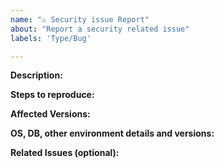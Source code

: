 ```yaml
---
name: "⚠️ Security issue Report"
about: "Report a security related issue"
labels: 'Type/Bug'

---
```


**Description:**
<!-- Give a brief description of the issue -->

**Steps to reproduce:**

**Affected Versions:**

**OS, DB, other environment details and versions:**

**Related Issues (optional):**
<!-- Any related issues such as sub tasks, issues reported in other repositories (e.g component repositories), similar problems, etc. -->

